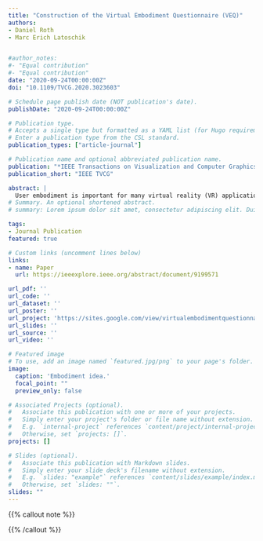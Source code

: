 ```yaml
---
title: "Construction of the Virtual Embodiment Questionnaire (VEQ)"
authors:
- Daniel Roth
- Marc Erich Latoschik


#author_notes:
#- "Equal contribution"
#- "Equal contribution"
date: "2020-09-24T00:00:00Z"
doi: "10.1109/TVCG.2020.3023603"

# Schedule page publish date (NOT publication's date).
publishDate: "2020-09-24T00:00:00Z"

# Publication type.
# Accepts a single type but formatted as a YAML list (for Hugo requirements).
# Enter a publication type from the CSL standard.
publication_types: ["article-journal"]

# Publication name and optional abbreviated publication name.
publication: "*IEEE Transactions on Visualization and Computer Graphics (TVCG)*"
publication_short: "IEEE TVCG"

abstract: |
  User embodiment is important for many virtual reality (VR) applications, for example, in the context of social interaction, therapy, training, or entertainment. However, there is no data-driven and validated instrument to empirically measure the perceptual aspects of embodiment, necessary to reliably evaluate this important phenomenon. To provide a method to assess components of virtual embodiment in a reliable and consistent fashion, we constructed a Virtual Embodiment Questionnaire (VEQ). We reviewed previous literature to identify applicable constructs and questionnaire items, and performed a confirmatory factor analysis (CFA) on the data from three experiments (N = 196). The analysis confirmed three factors: (1) ownership of a virtual body, (2) agency over a virtual body, and (3) the perceived change in the body schema. A fourth study (N = 22) was conducted to confirm the reliability and validity of the scale, by investigating the impacts of latency and latency jitter present in the simulation. We present the proposed scale and study results and discuss resulting implications.
# Summary. An optional shortened abstract.
# summary: Lorem ipsum dolor sit amet, consectetur adipiscing elit. Duis posuere tellus ac convallis placerat. Proin tincidunt magna sed ex sollicitudin condimentum.

tags:
- Journal Publication
featured: true

# Custom links (uncomment lines below)
links:
- name: Paper
  url: https://ieeexplore.ieee.org/abstract/document/9199571

url_pdf: ''
url_code: ''
url_dataset: ''
url_poster: ''
url_project: 'https://sites.google.com/view/virtualembodimentquestionnaire/'
url_slides: ''
url_source: ''
url_video: ''

# Featured image
# To use, add an image named `featured.jpg/png` to your page's folder. 
image:
  caption: 'Embodiment idea.'
  focal_point: ""
  preview_only: false

# Associated Projects (optional).
#   Associate this publication with one or more of your projects.
#   Simply enter your project's folder or file name without extension.
#   E.g. `internal-project` references `content/project/internal-project/index.md`.
#   Otherwise, set `projects: []`.
projects: []

# Slides (optional).
#   Associate this publication with Markdown slides.
#   Simply enter your slide deck's filename without extension.
#   E.g. `slides: "example"` references `content/slides/example/index.md`.
#   Otherwise, set `slides: ""`.
slides: ""
---
```


{{% callout note %}}

{{% /callout %}}



